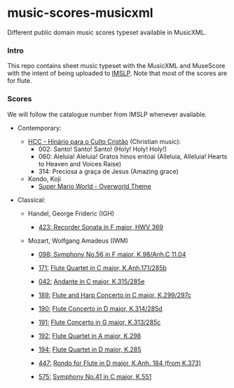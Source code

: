 # music-scores-musicxml

Different public domain music scores typeset available in MusicXML.

### Intro

This repo contains sheet music typeset with the MusicXML and MuseScore with the intent of being uploaded to [IMSLP](https://imslp.org). Note that most of the scores are for flute.

### Scores

We will follow the catalogue number from IMSLP whenever available.

* Contemporary:
  * [HCC - Hinário para o Culto Cristão](https://sites.google.com/site/coletaneahcc) (Christian music):
    * 002: Santo! Santo! Santo! (Holy! Holy! Holy!)
    * 060: Aleluia! Aleluia! Gratos hinos entoai (Alleluia, Alleluia! Hearts to Heaven and Voices Raise)
    * 314: Preciosa a graça de Jesus (Amazing grace)
  * Kondo, Koji
    * [Super Mario World - Overworld Theme](https://musescore.com/user/28318130/scores/5453781)

* Classical:
  * Handel, George Frideric (IGH)
    * [423: ](https://imslp.org/wiki/Recorder_Sonata_in_F_major,_HWV_369_%28Handel,_George_Frideric%29) [Recorder Sonata in F major, HWV 369](https://www.flutetunes.com/tunes.php?id=717)

  * Mozart, Wolfgang Amadeus (IWM)
    * [098: ](https://imslp.org/wiki/Symphony_No.56_in_F_major%2C_K.98%2FAnh.C_11.04_%28Mozart%2C_Wolfgang_Amadeus%29)[Symphony No.56 in F major, K.98/Anh.C 11.04]()
    * [171:]() [Flute Quartet in C major, K.Anh.171/285b]()

    
    * [042:](https://imslp.org/wiki/Andante_in_C_major,_K.315/285e_(Mozart,_Wolfgang_Amadeus)) [Andante in C major, K.315/285e](https://www.mutopiaproject.org/cgibin/piece-info.cgi?id=344)
    * [189:](https://imslp.org/wiki/Flute_and_Harp_Concerto_in_C_major,_K.299/297c_(Mozart,_Wolfgang_Amadeus)) [Flute and Harp Concerto in C major, K.299/297c](http://www.mscorelib.com/actree/Mozart/)

    * [190:](https://imslp.org/wiki/Flute_Concerto_in_D_major,_K.314/285d_(Mozart,_Wolfgang_Amadeus)) [Flute Concerto in D major, K.314/285d](http://www.mscorelib.com/actree/Mozart/)
    * [191:](https://imslp.org/wiki/Flute_Concerto_in_G_major%2C_K.313%2F285c_(Mozart%2C_Wolfgang_Amadeus)) [Flute Concerto in G major, K.313/285c](https://imslp.org/wiki/File:PMLP39820-Moz_FlConcKv313-1.mid)
    * [192:](https://imslp.org/wiki/Flute_Quartet_in_A_major%2C_K.298_(Mozart%2C_Wolfgang_Amadeus)) [Flute Quartet in A major, K.298](http://www.hausmusik.ch/notenregal/m/mozart/kammermusik/fl-quart-a-kv298/)
    * [194:](https://imslp.org/wiki/Flute_Quartet_in_D_major%2C_K.285_(Mozart%2C_Wolfgang_Amadeus)) [Flute Quartet in D major, K.285](http://www.hausmusik.ch/)

    * [447:](https://imslp.org/wiki/Rondo_in_C_major%2C_K.373_(Mozart%2C_Wolfgang_Amadeus)#For_Flute_.28Music.29) [Rondo for Flute in D major, K.Anh. 184 (from K.373)](https://www.classicalarchives.com/midi/composer/3052.html#work_18824)
    * [575:](https://imslp.org/wiki/Symphony_No.41_in_C_major,_K.551_(Mozart,_Wolfgang_Amadeus)) [Symphony No.41 in C major, K.551](http://musescore.com/openscore/scores/4861738)
